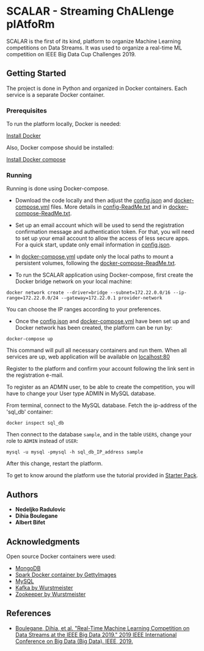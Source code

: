 # SCALAR - Streaming ChALlenge plAtfoRm

SCALAR is the first of its kind, platform to organize Machine Learning competitions on Data Streams.
It was used to organize a real-time ML competition on IEEE Big Data Cup Challenges 2019.

## Getting Started

The project is done in Python and organized in Docker containers.
Each service is a separate Docker container.

### Prerequisites

To run the platform locally, Docker is needed:

[Install Docker](https://docs.docker.com/get-docker/)

Also, Docker compose should be installed:

[Install Docker compose](https://docs.docker.com/compose/install/)

### Running

Running is done using Docker-compose.

 - Download the code locally and then adjust the [config.json](my_application/config.json) and [docker-compose.yml](./docker-compose.yml) files. More details in [config-ReadMe.txt](provider/config-ReadMe.txt) and in [docker-compose-ReadMe.txt](./docker-compose-ReadMe.txt).

 - Set up an email account which will be used to send the registration confirmation message and authentication token.
For that, you will need to set up your email account to allow the access of less secure apps.
For a quick start, update only email information in [config.json](my_application/config.json).

 - In [docker-compose.yml](./docker-compose.yml) update only the local paths to mount a persistent volumes, following the [docker-compose-ReadMe.txt](./docker-compose-ReadMe.txt).

 - To run the SCALAR application using Docker-compose, first create the Docker bridge network on your local machine:
```
docker network create --driver=bridge --subnet=172.22.0.0/16 --ip-range=172.22.0.0/24 --gateway=172.22.0.1 provider-network

```
You can choose the IP ranges according to your preferences.

 - Once the [config.json](my_application/config.json) and [docker-compose.yml](./docker-compose.yml) have been set up and Docker network has been created,
  the platform can be run by:

```
docker-compose up
```

This command will pull all necessary containers and run them.
When all services are up, web application will be available on [localhost:80](http://localhost:80)

Register to the platform and confirm your account following the link sent in the registration e-mail.

To register as an ADMIN user, to be able to create the competition, you will have to change your User type ADMIN in MySQL database.

From terminal, connect to the MySQL database. Fetch the ip-address of the 'sql_db' container:
```
docker inspect sql_db
```
Then connect to the database `sample`, and in the table `USERS`, change your role to `ADMIN` instead of `USER`:
```
mysql -u mysql -pmysql -h sql_db_IP_address sample
```
After this change, restart the platform.

To get to know around the platform use the tutorial provided in [Starter Pack](https://bigmine.github.io/real-time-ML-competition/Starter_pack.zip).

## Authors

* **Nedeljko Radulovic**
* **Dihia Boulegane**
* **Albert Bifet**


## Acknowledgments

Open source Docker containers were used:
* [MongoDB](https://hub.docker.com/_/mongo)
* [Spark Docker container by GettyImages](https://hub.docker.com/r/gettyimages/spark)
* [MySQL](https://hub.docker.com/_/mysql)
* [Kafka by Wurstmeister](https://hub.docker.com/r/wurstmeister/kafka)
* [Zookeeper by Wurstmeister](https://hub.docker.com/r/wurstmeister/zookeeper)

## References

* [Boulegane, Dihia, et al. "Real-Time Machine Learning Competition on Data Streams at the IEEE Big Data 2019." 2019 IEEE International Conference on Big Data (Big Data). IEEE, 2019.](https://ieeexplore.ieee.org/abstract/document/9006357?casa_token=f0mJeR8-WfYAAAAA:yEt_Mix9dumrPpo64uPBbI0XI4Kvfim4Pkg5xNVVzXqK4AGToX0XcJPKgETkE1hs86Pcc0u5xYc)
